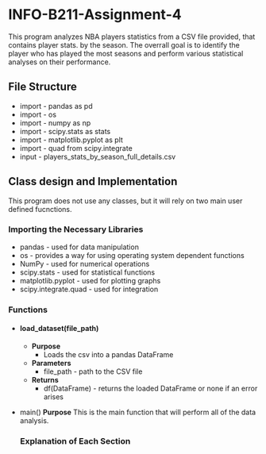 # INFO-B211-Assignment-4

This program analyzes NBA players statistics from a CSV file provided, that contains player stats. by the season. The overrall goal is to identify the player who has played the most seasons and perform various statistical analyses on their performance. 

## File Structure
  - import - pandas as pd
  - import - os
  - import - numpy as np
  - import - scipy.stats as stats
  - import - matplotlib.pyplot as plt
  - import - quad from scipy.integrate
  - input - players_stats_by_season_full_details.csv

## Class design and Implementation

  This program does not use any classes, but it will rely on two main user defined fucnctions.

### Importing the Necessary Libraries
  - pandas - used for data manipulation
  - os - provides a way for using operating system dependent functions
  - NumPy - used for numerical operations
  - scipy.stats - used for statistical functions
  - matplotlib.pyplot - used for plotting graphs
  - scipy.integrate.quad - used for integration

### Functions
  - #### load_dataset(file_path)
      - **Purpose**
          - Loads the csv into a pandas DataFrame
      - **Parameters**
          - file_path - path to the CSV file
      - **Returns**
          - df(DataFrame) - returns the loaded DataFrame or none if an error arises

  - main()
      **Purpose**
    This is the main function that will perform all of the data analysis.

    ### Explanation of Each Section
    
      
    
